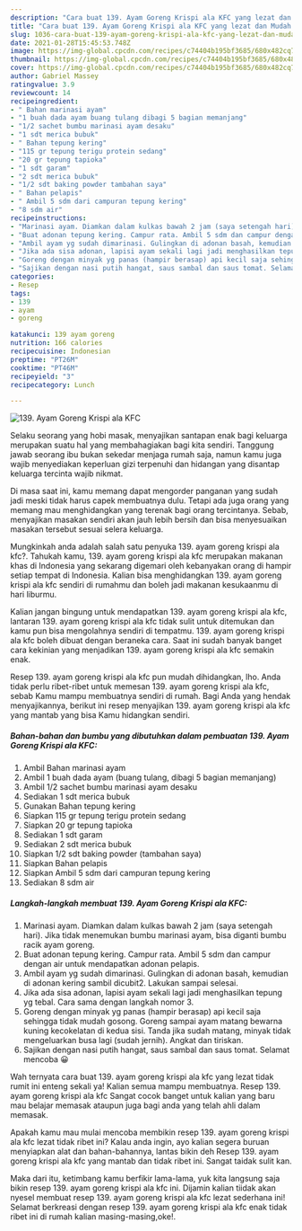 ```yaml
---
description: "Cara buat 139. Ayam Goreng Krispi ala KFC yang lezat dan Mudah Dibuat"
title: "Cara buat 139. Ayam Goreng Krispi ala KFC yang lezat dan Mudah Dibuat"
slug: 1036-cara-buat-139-ayam-goreng-krispi-ala-kfc-yang-lezat-dan-mudah-dibuat
date: 2021-01-28T15:45:53.748Z
image: https://img-global.cpcdn.com/recipes/c74404b195bf3685/680x482cq70/139-ayam-goreng-krispi-ala-kfc-foto-resep-utama.jpg
thumbnail: https://img-global.cpcdn.com/recipes/c74404b195bf3685/680x482cq70/139-ayam-goreng-krispi-ala-kfc-foto-resep-utama.jpg
cover: https://img-global.cpcdn.com/recipes/c74404b195bf3685/680x482cq70/139-ayam-goreng-krispi-ala-kfc-foto-resep-utama.jpg
author: Gabriel Massey
ratingvalue: 3.9
reviewcount: 14
recipeingredient:
- " Bahan marinasi ayam"
- "1 buah dada ayam buang tulang dibagi 5 bagian memanjang"
- "1/2 sachet bumbu marinasi ayam desaku"
- "1 sdt merica bubuk"
- " Bahan tepung kering"
- "115 gr tepung terigu protein sedang"
- "20 gr tepung tapioka"
- "1 sdt garam"
- "2 sdt merica bubuk"
- "1/2 sdt baking powder tambahan saya"
- " Bahan pelapis"
- " Ambil 5 sdm dari campuran tepung kering"
- "8 sdm air"
recipeinstructions:
- "Marinasi ayam. Diamkan dalam kulkas bawah 2 jam (saya setengah hari). Jika tidak menemukan bumbu marinasi ayam, bisa diganti bumbu racik ayam goreng."
- "Buat adonan tepung kering. Campur rata. Ambil 5 sdm dan campur dengan air untuk mendapatkan adonan pelapis."
- "Ambil ayam yg sudah dimarinasi. Gulingkan di adonan basah, kemudian di adonan kering sambil dicubit2. Lakukan sampai selesai."
- "Jika ada sisa adonan, lapisi ayam sekali lagi jadi menghasilkan tepung yg tebal. Cara sama dengan langkah nomor 3."
- "Goreng dengan minyak yg panas (hampir berasap) api kecil saja sehingga tidak mudah gosong. Goreng sampai ayam matang bewarna kuning kecokelatan di kedua sisi. Tanda jika sudah matang, minyak tidak mengeluarkan busa lagi (sudah jernih). Angkat dan tiriskan."
- "Sajikan dengan nasi putih hangat, saus sambal dan saus tomat. Selamat mencoba 😀"
categories:
- Resep
tags:
- 139
- ayam
- goreng

katakunci: 139 ayam goreng 
nutrition: 166 calories
recipecuisine: Indonesian
preptime: "PT26M"
cooktime: "PT46M"
recipeyield: "3"
recipecategory: Lunch

---
```



![139. Ayam Goreng Krispi ala KFC](https://img-global.cpcdn.com/recipes/c74404b195bf3685/680x482cq70/139-ayam-goreng-krispi-ala-kfc-foto-resep-utama.jpg)

Selaku seorang yang hobi masak, menyajikan santapan enak bagi keluarga merupakan suatu hal yang membahagiakan bagi kita sendiri. Tanggung jawab seorang ibu bukan sekedar menjaga rumah saja, namun kamu juga wajib menyediakan keperluan gizi terpenuhi dan hidangan yang disantap keluarga tercinta wajib nikmat.

Di masa  saat ini, kamu memang dapat mengorder panganan yang sudah jadi meski tidak harus capek membuatnya dulu. Tetapi ada juga orang yang memang mau menghidangkan yang terenak bagi orang tercintanya. Sebab, menyajikan masakan sendiri akan jauh lebih bersih dan bisa menyesuaikan masakan tersebut sesuai selera keluarga. 



Mungkinkah anda adalah salah satu penyuka 139. ayam goreng krispi ala kfc?. Tahukah kamu, 139. ayam goreng krispi ala kfc merupakan makanan khas di Indonesia yang sekarang digemari oleh kebanyakan orang di hampir setiap tempat di Indonesia. Kalian bisa menghidangkan 139. ayam goreng krispi ala kfc sendiri di rumahmu dan boleh jadi makanan kesukaanmu di hari liburmu.

Kalian jangan bingung untuk mendapatkan 139. ayam goreng krispi ala kfc, lantaran 139. ayam goreng krispi ala kfc tidak sulit untuk ditemukan dan kamu pun bisa mengolahnya sendiri di tempatmu. 139. ayam goreng krispi ala kfc boleh dibuat dengan beraneka cara. Saat ini sudah banyak banget cara kekinian yang menjadikan 139. ayam goreng krispi ala kfc semakin enak.

Resep 139. ayam goreng krispi ala kfc pun mudah dihidangkan, lho. Anda tidak perlu ribet-ribet untuk memesan 139. ayam goreng krispi ala kfc, sebab Kamu mampu membuatnya sendiri di rumah. Bagi Anda yang hendak menyajikannya, berikut ini resep menyajikan 139. ayam goreng krispi ala kfc yang mantab yang bisa Kamu hidangkan sendiri.

<!--inarticleads1-->

##### Bahan-bahan dan bumbu yang dibutuhkan dalam pembuatan 139. Ayam Goreng Krispi ala KFC:

1. Ambil  Bahan marinasi ayam
1. Ambil 1 buah dada ayam (buang tulang, dibagi 5 bagian memanjang)
1. Ambil 1/2 sachet bumbu marinasi ayam desaku
1. Sediakan 1 sdt merica bubuk
1. Gunakan  Bahan tepung kering
1. Siapkan 115 gr tepung terigu protein sedang
1. Siapkan 20 gr tepung tapioka
1. Sediakan 1 sdt garam
1. Sediakan 2 sdt merica bubuk
1. Siapkan 1/2 sdt baking powder (tambahan saya)
1. Siapkan  Bahan pelapis
1. Siapkan  Ambil 5 sdm dari campuran tepung kering
1. Sediakan 8 sdm air




<!--inarticleads2-->

##### Langkah-langkah membuat 139. Ayam Goreng Krispi ala KFC:

1. Marinasi ayam. Diamkan dalam kulkas bawah 2 jam (saya setengah hari). Jika tidak menemukan bumbu marinasi ayam, bisa diganti bumbu racik ayam goreng.
1. Buat adonan tepung kering. Campur rata. Ambil 5 sdm dan campur dengan air untuk mendapatkan adonan pelapis.
1. Ambil ayam yg sudah dimarinasi. Gulingkan di adonan basah, kemudian di adonan kering sambil dicubit2. Lakukan sampai selesai.
1. Jika ada sisa adonan, lapisi ayam sekali lagi jadi menghasilkan tepung yg tebal. Cara sama dengan langkah nomor 3.
1. Goreng dengan minyak yg panas (hampir berasap) api kecil saja sehingga tidak mudah gosong. Goreng sampai ayam matang bewarna kuning kecokelatan di kedua sisi. Tanda jika sudah matang, minyak tidak mengeluarkan busa lagi (sudah jernih). Angkat dan tiriskan.
1. Sajikan dengan nasi putih hangat, saus sambal dan saus tomat. Selamat mencoba 😀




Wah ternyata cara buat 139. ayam goreng krispi ala kfc yang lezat tidak rumit ini enteng sekali ya! Kalian semua mampu membuatnya. Resep 139. ayam goreng krispi ala kfc Sangat cocok banget untuk kalian yang baru mau belajar memasak ataupun juga bagi anda yang telah ahli dalam memasak.

Apakah kamu mau mulai mencoba membikin resep 139. ayam goreng krispi ala kfc lezat tidak ribet ini? Kalau anda ingin, ayo kalian segera buruan menyiapkan alat dan bahan-bahannya, lantas bikin deh Resep 139. ayam goreng krispi ala kfc yang mantab dan tidak ribet ini. Sangat taidak sulit kan. 

Maka dari itu, ketimbang kamu berfikir lama-lama, yuk kita langsung saja bikin resep 139. ayam goreng krispi ala kfc ini. Dijamin kalian tiidak akan nyesel membuat resep 139. ayam goreng krispi ala kfc lezat sederhana ini! Selamat berkreasi dengan resep 139. ayam goreng krispi ala kfc enak tidak ribet ini di rumah kalian masing-masing,oke!.

